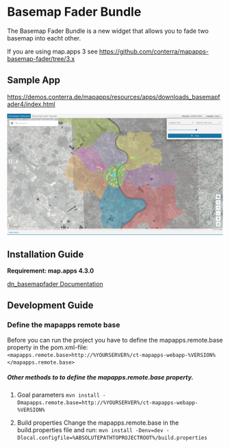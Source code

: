 # Basemap Fader Bundle
The Basemap Fader Bundle is a new widget that allows you to fade two basemap into eacht other.

If you are using map.apps 3 see https://github.com/conterra/mapapps-basemap-fader/tree/3.x

## Sample App

https://demos.conterra.de/mapapps/resources/apps/downloads_basemapfader4/index.html

![Screenshot Sample App Basemap Fader](https://github.com/conterra/mapapps-basemap-fader/blob/master/screenshot.PNG)

## Installation Guide

**Requirement: map.apps 4.3.0**

[dn_basemapfader Documentation](https://github.com/conterra/mapapps-basemap-fader/tree/master/src/main/js/bundles/dn_basemapfader)

## Development Guide
### Define the mapapps remote base
Before you can run the project you have to define the mapapps.remote.base property in the pom.xml-file:
`<mapapps.remote.base>http://%YOURSERVER%/ct-mapapps-webapp-%VERSION%</mapapps.remote.base>`

##### Other methods to to define the mapapps.remote.base property.
1. Goal parameters
`mvn install -Dmapapps.remote.base=http://%YOURSERVER%/ct-mapapps-webapp-%VERSION%`

2. Build properties
Change the mapapps.remote.base in the build.properties file and run:
`mvn install -Denv=dev -Dlocal.configfile=%ABSOLUTEPATHTOPROJECTROOT%/build.properties`

